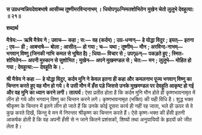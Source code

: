 **स उग्रधन्वन्नियदेवाबभाषे** **आसीच्च तूष्णीमरविन्दनाभम् ।** **धियोपगृöन्स्मितशोभितेन** **मुखेन चेतो लुलुभे देवहूत्या: ॥ २१॥** 

**शब्दार्थ** 

**मैत्रेय:—** **ऋषि मैत्रेय ने** **; उवाच—** **कहा** **; स:—** **वह (कर्दम)** **; उग्र-धन्वन्—** **हे योद्धा विदुर** **; इयत्—** **इतना** **; एव—** **ही** **;** **आबभाषे—** **बोला** **; आसीत्—** **हो गया** **; च—** **यथा** **; तूष्णीम्—** **मौन** **; अरविन्द-नाभम्—** **भगवान् विष्णु (जिनकी नाभि** **कमल से भूषित है)** **; धिया—** **विचार से** **; उपगृöन्—** **पकड़ते हुए** **; स्मित-शोभितेन—** **अपनी मुस्कान से सुशोभित** **;** **मुखेन—** **अपने मुखमण्डल से** **; चेत:—** **मन** **; लुलुभे—** **मोहित हो गया** **; देवहूत्या:—** **देवहूति के।** **.** 

**श्री मैत्रेय ने कहा** — **हे योद्धा विदुर, कर्दम मुनि ने केवल इतना ही कहा और** **कमलनाभ पूज्य भगवान् विष्णु का चिन्तन करते हुए वह मौन हो गये। वे उसी मौन में** **हँस पड़े जिससे उनके मुखमण्डल पर देवहूति आकृष्ट हो गई और वह मुनि का ध्यान** **करने लगी।** **तात्पर्य :** ऐसा प्रतीत होता है कि कर्दम मुनि मौन होते ही कृष्णभावनामृत में लीन हो गये और भगवान् विष्णु का चिन्तन करने लगे। कृष्णभावनामृत (भक्ति) की यही विधि है। शुद्ध भक्त श्रीकृष्ण के चिन्तन में इतने लीन हो जाते हैं कि उनके कोई दूसरा कार्य ही नहीं रह जाता, भले ही ऊपर से वे कुछ करते दिखें, किन्तु वे मन में निरन्तर श्रीकृष्ण का चिन्तन करते हैं। ऐसे कृष्ण-भक्त की हँसी इतनी आकर्षक होती है कि वह अपनी हँसी से न जाने कितने प्रशंसकों, शिष्यों तथा अनुयायियों के हृदयों को जीत लेता है।  